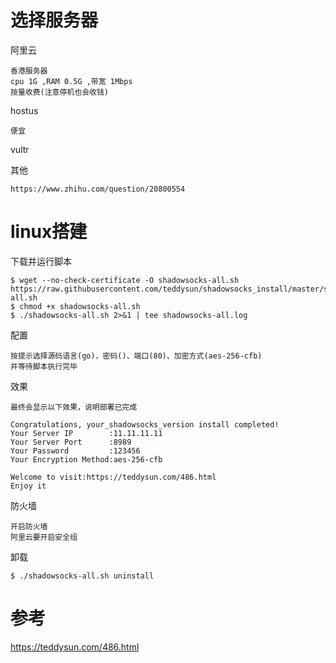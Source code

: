 




# 选择服务器

阿里云
    
    香港服务器
    cpu 1G ,RAM 0.5G ,带宽 1Mbps
    按量收费(注意停机也会收钱)

hostus

    便宜
    
vultr
    


其他

    https://www.zhihu.com/question/20800554    
       





# linux搭建 

下载并运行脚本

    $ wget --no-check-certificate -O shadowsocks-all.sh https://raw.githubusercontent.com/teddysun/shadowsocks_install/master/shadowsocks-all.sh
    $ chmod +x shadowsocks-all.sh
    $ ./shadowsocks-all.sh 2>&1 | tee shadowsocks-all.log

配置

    按提示选择源码语言(go)，密码()、端口(80)、加密方式(aes-256-cfb)
    并等待脚本执行完毕

效果
    
    最终会显示以下效果，说明部署已完成
    
    Congratulations, your_shadowsocks_version install completed!
    Your Server IP        :11.11.11.11
    Your Server Port      :8989
    Your Password         :123456
    Your Encryption Method:aes-256-cfb
    
    Welcome to visit:https://teddysun.com/486.html
    Enjoy it    
    
防火墙

    开启防火墙
    阿里云要开启安全组



卸载

    $ ./shadowsocks-all.sh uninstall




# 参考 

https://teddysun.com/486.html